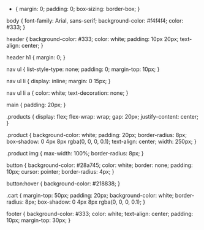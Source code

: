 * {
    margin: 0;
    padding: 0;
    box-sizing: border-box;
}

body {
    font-family: Arial, sans-serif;
    background-color: #f4f4f4;
    color: #333;
}

header {
    background-color: #333;
    color: white;
    padding: 10px 20px;
    text-align: center;
}

header h1 {
    margin: 0;
}

nav ul {
    list-style-type: none;
    padding: 0;
    margin-top: 10px;
}

nav ul li {
    display: inline;
    margin: 0 15px;
}

nav ul li a {
    color: white;
    text-decoration: none;
}

main {
    padding: 20px;
}

.products {
    display: flex;
    flex-wrap: wrap;
    gap: 20px;
    justify-content: center;
}

.product {
    background-color: white;
    padding: 20px;
    border-radius: 8px;
    box-shadow: 0 4px 8px rgba(0, 0, 0, 0.1);
    text-align: center;
    width: 250px;
}

.product img {
    max-width: 100%;
    border-radius: 8px;
}

button {
    background-color: #28a745;
    color: white;
    border: none;
    padding: 10px;
    cursor: pointer;
    border-radius: 4px;
}

button:hover {
    background-color: #218838;
}

.cart {
    margin-top: 50px;
    padding: 20px;
    background-color: white;
    border-radius: 8px;
    box-shadow: 0 4px 8px rgba(0, 0, 0, 0.1);
}

footer {
    background-color: #333;
    color: white;
    text-align: center;
    padding: 10px;
    margin-top: 30px;
}
